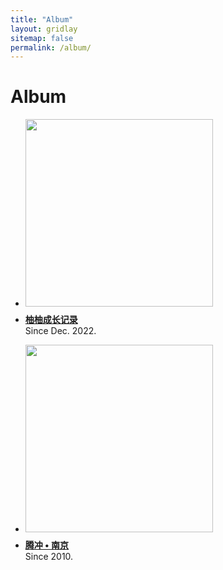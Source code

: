 ```yaml
---
title: "Album"
layout: gridlay
sitemap: false
permalink: /album/
---
```


# Album

<div class="well-sm publication-entry">
<ul class="flex-container">
<li class="flex-item1">
    <img src="{{ site.url }}{{ site.baseurl }}/album/family/youyou-0.jpg" width="300"  class="img-responsive"/>
</li>
  <li class="flex-item2">
    <p style="margin-top: 0.5em;"><a href="{{ site.url }}{{ site.baseurl }}/album/youyou" target="_blank"><strong>柚柚成长记录</strong></a>
    <br/> Since Dec. 2022.
    </p>
  </li>
</ul>
</div>

<div class="well-sm publication-entry">
<ul class="flex-container">
<li class="flex-item1">
    <img src="{{ site.url }}{{ site.baseurl }}/album/family/youyou-0.jpg" width="300"  class="img-responsive"/>
</li>
  <li class="flex-item2">
    <p style="margin-top: 0.5em;"><a href="{{ site.url }}{{ site.baseurl }}/album/fontprint" target="_blank"><strong>腾冲 • 南京</strong></a>
    <br/> Since 2010.
    </p>
  </li>
</ul>
</div>

